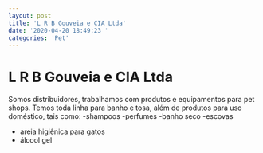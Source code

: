 ```yaml
---
layout: post
title: 'L R B Gouveia e CIA Ltda'
date: '2020-04-20 18:49:23 '
categories: 'Pet'
---
```


# L R B Gouveia e CIA Ltda

Somos distribuidores, trabalhamos com produtos e equipamentos para pet shops.
Temos toda  linha para banho e tosa, além de produtos para uso doméstico, tais como:
-shampoos
-perfumes
-banho seco
-escovas
- areia higiênica para gatos
- álcool gel


